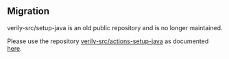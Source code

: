 ## Migration

verily-src/setup-java is an old public repository and is no longer maintained.

Please use the repository
[verily-src/actions-setup-java](https://github.com/verily-src/actions-setup-java) as
documented
[here](https://g3doc.corp.google.com/company/teams/verily/software/handbook/github/guides/continuous_integration.md#build-and-push-docker-image).
